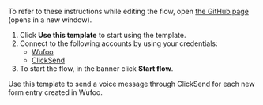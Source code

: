 To refer to these instructions while editing the flow, open [the GitHub page](https://github.com/ot4i/app-connect-templates/blob/main/resources/markdown/Send%20a%20voice%20message%20through%20ClickSend%20for%20each%20new%20form%20entry%20created%20in%20Wufoo_instructions.md) (opens in a new window).

1. Click **Use this template** to start using the template.
2. Connect to the following accounts by using your credentials:
   - [Wufoo](https://ibm.biz/acwufoo)
   - [ClickSend](https://ibm.biz/acclicksend)
3. To start the flow, in the banner click **Start flow**.

Use this template to send a voice message through ClickSend for each new form entry created in Wufoo.
